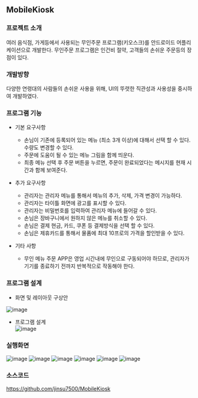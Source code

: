 ## MobileKiosk
### 프로젝트 소개
여러 음식점, 가게등에서 사용되는 무인주문 프로그램(키오스크)를 안드로이드 어플리케이션으로 개발한다. 무인주문 프로그램은 인건비 절약, 고객들의 손쉬운 주문등의 장점이 있다.

### 개발방향
다양한 연령대의 사람들의 손쉬운 사용을 위해, UI의 뚜렷한 직관성과 사용성을 중시하여 개발하였다.

### 프로그램 기능  

+ 기본 요구사항
  - 손님이 기존에 등록되어 있는 메뉴 (최소 3개 이상)에 대해서 선택 할 수 있다. 수량도 변경할 수 있다.
  - 주문에 도움이 될 수 있는 메뉴 그림을 함께 띄운다.
  - 최종 메뉴 선택 후 주문 버튼을 누르면, 주문이 완료되었다는 메시지를 현재 시간과 함께 보여준다.

+ 추가 요구사항
  - 관리자는 관리자 메뉴를 통해서 메뉴의 추가, 삭제, 가격 변경이 가능하다.
  - 관리자는 타이틀 화면에 광고를 표시할 수 있다.
  - 관리자는 비밀번호를 입력하여 관리자 메뉴에 들어갈 수 있다.
  - 손님은 장바구니에서 원하지 않은 메뉴를 취소할 수 있다.
  - 손님은 결제 현금, 카드, 쿠폰 등 결제방식을 선택 할 수 있다.
  - 손님은 제휴카드를 통해서 물품에 최대 10프로의 가격을 할인받을 수 있다.
  
+ 기타 사항
  - 무인 메뉴 주문 APP은 영업 시간내에 무인으로 구동되어야 하므로, 관리자가 기기를 종료하기 전까지 반복적으로 작동해야 한다.


### 프로그램 설계
+ 화면 및 레이아웃 구상안  

![image](https://user-images.githubusercontent.com/56360477/149921763-9023ede1-1e8b-4b53-97f9-5fbbf3a276dd.png)  

+ 프로그램 설계  
![image](https://user-images.githubusercontent.com/56360477/149921822-13ab8b8b-c73d-49e9-a7aa-95f58480cddb.png)  



### 실행화면  

![image](https://user-images.githubusercontent.com/56360477/149922597-21765f02-f126-4525-8ca4-e6997e3338a6.png)
![image](https://user-images.githubusercontent.com/56360477/149922683-6db90548-9664-41b0-b16e-63c035ebcefd.png)
![image](https://user-images.githubusercontent.com/56360477/149922711-91f15347-fe70-4a1a-8c32-c3742ddb42e4.png)
![image](https://user-images.githubusercontent.com/56360477/149922782-3f897a78-2e29-47c1-96e6-eea9b6ba824c.png)
![image](https://user-images.githubusercontent.com/56360477/149922816-d4765ae9-5b7b-40fd-9607-df4d6ecdd384.png)
![image](https://user-images.githubusercontent.com/56360477/149922852-e6d936d1-2371-4483-b39a-66fb4e06e124.png)


### 소스코드
https://github.com/jinsu7500/MobileKiosk
